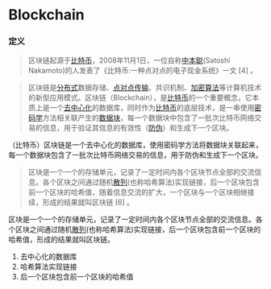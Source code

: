 # Blockchain

### 定义

> 区块链起源于[比特币](https://baike.baidu.com/item/比特币/4143690)，2008年11月1日，一位自称[中本聪](https://baike.baidu.com/item/中本聪/5740822)(Satoshi Nakamoto)的人发表了《比特币:一种点对点的电子现金系统》一文 [4] 。

> 区块链是[分布式](https://baike.baidu.com/item/分布式/19276232)数据存储、[点对点传输](https://baike.baidu.com/item/点对点传输/8491956)、共识机制、[加密算法](https://baike.baidu.com/item/加密算法/2816213)等计算机技术的新型应用模式。区块链（Blockchain），是[比特币](https://baike.baidu.com/item/比特币/4143690)的一个重要概念，它本质上是一个[去中心化](https://baike.baidu.com/item/去中心化/8719532)的数据库，同时作为[比特币](https://baike.baidu.com/item/比特币/4143690)的底层技术，是一串使用[密码学](https://baike.baidu.com/item/密码学/480001)方法相关联产生的[数据块](https://baike.baidu.com/item/数据块/107672)，每一个数据块中包含了一批次比特币网络交易的信息，用于验证其信息的有效性（[防伪](https://baike.baidu.com/item/防伪/9638550)）和生成下一个区块。

（比特币）区块链是一个去中心化的数据库，使用密码学方法将数据块关联起来，每一个数据块包含了一批次比特币网络交易的信息，用于防伪和生成下一个区块。

> 区块是一个一个的存储单元，记录了一定时间内各个区块节点全部的交流信息。各个区块之间通过随机[散列](https://baike.baidu.com/item/散列/9939480)(也称哈希算法)实现链接，后一个区块包含前一个区块的哈希值，随着信息交流的扩大，一个区块与一个区块相继接续，形成的结果就叫区块链 [6] 。

区块是一个一个的存储单元，记录了一定时间内各个区块节点全部的交流信息。各个区块之间通过随机[散列](https://baike.baidu.com/item/散列/9939480)(也称哈希算法)实现链接，后一个区块包含前一个区块的哈希值，形成的结果就叫区块链。

1. 去中心化的数据库
2. 哈希算法实现链接
3. 后一个区块包含前一个区块的哈希值



